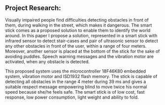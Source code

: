 ##  Project Research:

 Visually impaired people find difficulties detecting obstacles in front 
of them, during walking in the street, which makes it dangerous. The smart stick 
comes as a proposed solution to enable them to identify the world around. In this 
paper I propose a solution, represented in a smart stick with infrared sensor 
to detect stair-cases and pair of ultrasonic sensor to detect any other obstacles in 
front of the user, within a range of four meters. Moreover, another sensor is placed 
at the bottom of the stick for the sake of avoiding puddles. Speech warning messages 
and the vibration motor are activated, when any obstacle is detected.
 
 This proposed system uses the microcontroller 18F46K80 embedded 
system, vibration motor and ISD1932 flash memory. The stick is capable of 
detecting all obstacles in the range 4 meter during 39 ms and gives a suitable respect 
message empowering blind to move twice his normal speed because she/he feels 
safe. The smart stick is of low cost, fast response, low power consumption, light 
weight and ability to fold.

